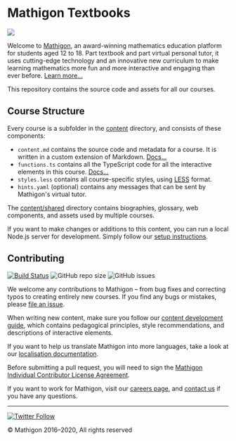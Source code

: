 # Mathigon Textbooks

![](https://mathigon.org/images/hero.png)

Welcome to [Mathigon](https://mathigon.org), an award-winning mathematics education platform for
students aged 12 to 18. Part textbook and part virtual personal tutor, it uses cutting-edge
technology and an innovative new curriculum to make learning mathematics more fun and more
interactive and engaging than ever before. [Learn more…](https://www.youtube.com/watch?v=vwyIZsi0b98)

This repository contains the source code and assets for all our courses.

## Course Structure

Every course is a subfolder in the [content](content) directory, and consists of these components:

* `content.md` contains the source code and metadata for a course. It is written in a custom
  extension of Markdown. [Docs…](docs/markdown.md)
* `functions.ts` contains all the TypeScript code for all the interactive elements in this course.
  [Docs…](docs/interactives.md)
* `styles.less` contains all course-specific styles, using [LESS](http://lesscss.org/) format.
* `hints.yaml` (optional) contains any messages that can be sent by Mathigon's virtual tutor.

The [content/shared](content/shared) directory contains biographies, glossary, web components, and
assets used by multiple courses.

If you want to make changes or additions to this content, you can run a local Node.js server for
development. Simply follow our [setup instructions](docs/setup.md).

## Contributing

[![Build Status](https://travis-ci.org/mathigon/textbooks.svg?branch=master)](https://travis-ci.org/mathigon/textbooks)
![GitHub repo size](https://img.shields.io/github/repo-size/mathigon/textbooks)
![GitHub issues](https://img.shields.io/github/issues-raw/mathigon/textbooks)

We welcome any contributions to Mathigon – from bug fixes and correcting typos to creating entirely
new courses. If you find any bugs or mistakes, please [file an issue](https://github.com/mathigon/textbooks/issues).

When writing new content, make sure you follow our [content development
guide](https://www.notion.so/718073cf25bf468b9d717735884803da), which contains pedagogical
principles, style recommendations, and descriptions of interactive elements.

If you want to help us translate Mathigon into more languages, take a look at our [localisation
documentation](docs/translations.md).

Before submitting a pull request, you will need to sign the [Mathigon Individual Contributor
License Agreement](https://gist.github.com/plegner/5ad5b7be2948a4ad073c50b15ac01d39).

If you want to work for Mathigon, visit our [careers page](https://mathigon.org/careers), and
[contact us](mailto:dev@mathigon.org) if you have any questions.

---

[![Twitter Follow](https://img.shields.io/twitter/follow/MathigonOrg?style=social)](https://twitter.com/intent/follow?screen_name=MathigonOrg)

© Mathigon 2016–2020, All rights reserved
